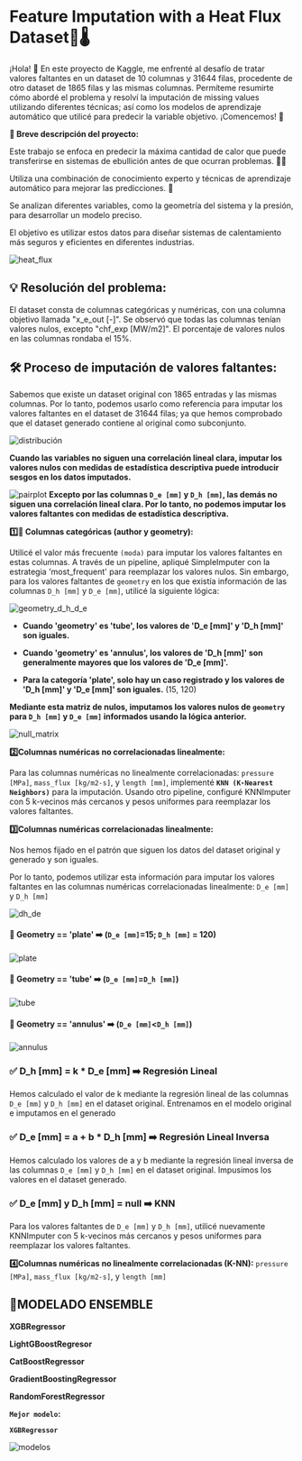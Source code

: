 # **Feature Imputation with a Heat Flux Dataset🧩🌡️**

¡Hola! 👋 En este proyecto de Kaggle, me enfrenté al desafío de tratar valores faltantes en un dataset de 10 columnas y 31644 filas, procedente de otro dataset de 1865 filas y las mismas columnas.
Permíteme resumirte cómo abordé el problema y resolví la imputación de missing values utilizando diferentes técnicas; así como los modelos de aprendizaje automático que utilicé para predecir la variable objetivo. ¡Comencemos! 🚀

**📝 Breve descripción del proyecto:**

Este trabajo se enfoca en predecir la máxima cantidad de calor que puede transferirse en sistemas de ebullición antes de que ocurran problemas. 🚫😓

 Utiliza una combinación de conocimiento experto y técnicas de aprendizaje automático para mejorar las predicciones.  🤖

 Se analizan diferentes variables, como la geometría del sistema y la presión, para desarrollar un modelo preciso. 

 El objetivo es utilizar estos datos para diseñar sistemas de calentamiento más seguros y eficientes en diferentes industrias.

 ![heat_flux](img/HeatFlux.jpg)
## **💡 Resolución del problema:**

El dataset consta de columnas categóricas y numéricas, con una columna objetivo llamada "x_e_out [-]". Se observó que todas las columnas tenían valores nulos, excepto "chf_exp [MW/m2]". El porcentaje de valores nulos en las columnas rondaba el 15%.

## **🛠️ Proceso de imputación de valores faltantes:**

Sabemos que existe un dataset original con 1865 entradas y las mismas columnas. Por lo tanto, podemos usarlo como referencia para imputar los valores faltantes en el dataset de 31644 filas; ya que hemos comprobado que el dataset generado contiene al original como subconjunto.

![distribución](img/numerical_feature_distribution_orig_and_generated.png)

**Cuando las variables no siguen una correlación lineal clara, imputar los valores nulos con medidas de estadística descriptiva puede introducir sesgos en los datos imputados.​**

![pairplot](img/pairplot.png)
**Excepto por las columnas ``D_e [mm]`` y ``D_h [mm]``, las demás no siguen una correlación lineal clara. Por lo tanto, no podemos imputar los valores faltantes con medidas de estadística descriptiva.**


**1️⃣🔹 Columnas categóricas (author y geometry):**

Utilicé el valor más frecuente ``(moda)`` para imputar los valores faltantes en estas columnas. A través de un pipeline, apliqué SimpleImputer con la estrategia 'most_frequent' para reemplazar los valores nulos.
Sin embargo, para los valores faltantes de ``geometry`` en los que existía información de las columnas ``D_h [mm]`` y ``D_e [mm]``, utilicé la siguiente lógica:

![geometry_d_h_d_e](img/dh_de_geometry.png)
* **Cuando 'geometry' es 'tube', los valores de 'D_e [mm]' y 'D_h [mm]' son iguales.**

* **Cuando 'geometry' es 'annulus', los valores de 'D_h [mm]' son generalmente mayores que los valores de 'D_e [mm]'.**

* **Para la categoría 'plate', solo hay un caso registrado y los valores de 'D_h [mm]' y 'D_e [mm]' son iguales.** (15, 120)
  

**Mediante esta matriz de nulos, imputamos los valores nulos de ``geometry`` para ``D_h [mm]`` y ``D_e [mm]`` informados usando la lógica anterior.**

![null_matrix](img/geometry_en_base_a_dh_y_de.png)


**2️⃣Columnas numéricas no correlacionadas linealmente:**

Para las columnas numéricas no linealmente correlacionadas: ``pressure [MPa]``, ``mass_flux [kg/m2-s]``, y ``length [mm]``, implementé **``KNN (K-Nearest Neighbors)``** para la imputación. Usando otro pipeline, configuré KNNImputer con 5 k-vecinos más cercanos y pesos uniformes para reemplazar los valores faltantes.



 **3️⃣Columnas numéricas correlacionadas linealmente:**

Nos hemos fijado en el patrón que siguen los datos del dataset original y generado y son iguales. 

Por lo tanto, podemos utilizar esta información para imputar los valores faltantes en las columnas numéricas correlacionadas linealmente:
``D_e [mm]`` y ``D_h [mm]``


![dh_de](img/lineal_de_dh.png)



#### **📝 Geometry == 'plate'** ➡️ (``D_e [mm]``=15; ``D_h [mm]`` = 120)

![plate](img/geometry_igual_plate_generado.png)

#### **📝 Geometry == 'tube'** ➡️ (``D_e [mm]``=``D_h [mm]``)

![tube](img/geometry_igual_tube_generado.png) 


#### **📝 Geometry == 'annulus'** ➡️ (``D_e [mm]``<``D_h [mm]``)

![annulus](img/geometry_igual_annulus_generated.png)

### ✅ D_h [mm] = k * D_e [mm] ➡️ Regresión Lineal
Hemos calculado el valor de k mediante la regresión lineal de las columnas ``D_e [mm]`` y ``D_h [mm]`` en el dataset original.
Entrenamos en el modelo original e imputamos en el generado


### ✅ D_e [mm] = a + b * D_h [mm] ➡️ Regresión Lineal Inversa
Hemos calculado los valores de a y b mediante la regresión lineal inversa de las columnas ``D_e [mm]`` y ``D_h [mm]`` en el dataset original. Impusimos los valores en el dataset generado.

### ✅ D_e [mm] y D_h [mm] = null ➡️ KNN
Para los valores faltantes de ``D_e [mm]`` y ``D_h [mm]``, utilicé nuevamente KNNImputer con 5 k-vecinos más cercanos y pesos uniformes para reemplazar los valores faltantes.


**4️⃣Columnas numéricas no linealmente correlacionadas (K-NN):**
``pressure [MPa]``, ``mass_flux [kg/m2-s]``, y ``length [mm]``

## 🤖MODELADO ENSEMBLE

**XGBRegressor**

**LightGBoostRegresor**

**CatBoostRegressor**

**GradientBoostingRegressor**

**RandomForestRegressor**



**``Mejor modelo``:** 

**``XGBRegressor``**

![modelos](img/best_rmse.png)
